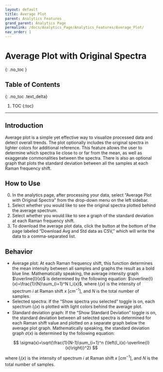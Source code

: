 ```yaml
---
layout: default
title: Average Plot
parent: Analytics Features
grand_parent: Analytics Page
permalink: /docs/Analytics_Page/Analytics_Features/Average_Plot/
nav_order: 1
---
```


# Average Plot with Original Spectra
{: .no_toc }

## Table of Contents
{: .no_toc .text_delta}

1. TOC
{:toc}

---

## Introduction

Average plot is a simple yet effective way to visualize processed data and detect overall trends. The plot optionally includes the original spectra in lighter colors for additional reference. This feature allows the user to determine which spectra lie close to or far from the mean, as well as exaggerate commonalities between the spectra. There is also an optional graph that plots the standard deviation between all the samples at each Raman frequency shift.

## How to Use

0. In the analytics page, after processing your data, select “Average Plot with Original Spectra” from the drop-down menu on the left sidebar.
1. Select whether you would like to see the original spectra plotted behind the average spectrum.
2. Select whether you would like to see a graph of the standard deviation at each Raman frequency shift.
3. To download the average plot data, click the button at the bottom of the page labeled “Download Avg and Std data as CSV,” which will write the data to a comma-separated list.

## Behavior

- Average plot: At each Raman frequency shift, this function determines the mean intensity between all samples and graphs the result as a bold blue line. Mathematically speaking, the average intensity graph $\overline{I}(x)$ is determined by the following equation: $\overline{I}(x)=\frac{1}{N}\sum_{i=1}^N I_i(x)$, where $I_i(x)$ is the intensity of spectrum $i$ at Raman shift $x$ $[{cm}^{-1}]$, and $N$ is the total number of samples.
- Selected spectra: If the “Show spectra you selected” toggle is on, each spectrum $I_i(x)$ is plotted with light colors behind the average plot.
- Standard deviation graph: If the “Show Standard Deviation” toggle is on, the standard deviation between all selected spectra is determined for each Raman shift value and plotted on a separate graph below the average plot graph. Mathematically speaking, the standard deviation graph $\sigma(x)$ is determined by the following equation: 

$$
\sigma(x)=\sqrt{\frac{1}{N-1}\sum_{i=1}^n {\left(I_i(x)-\overline{I}(x)\right)}^2}
$$

where $I_i(x)$ is the intensity of spectrum $i$ at Raman shift $x$ $[{cm}^{-1}]$, and $N$ is the total number of samples.
